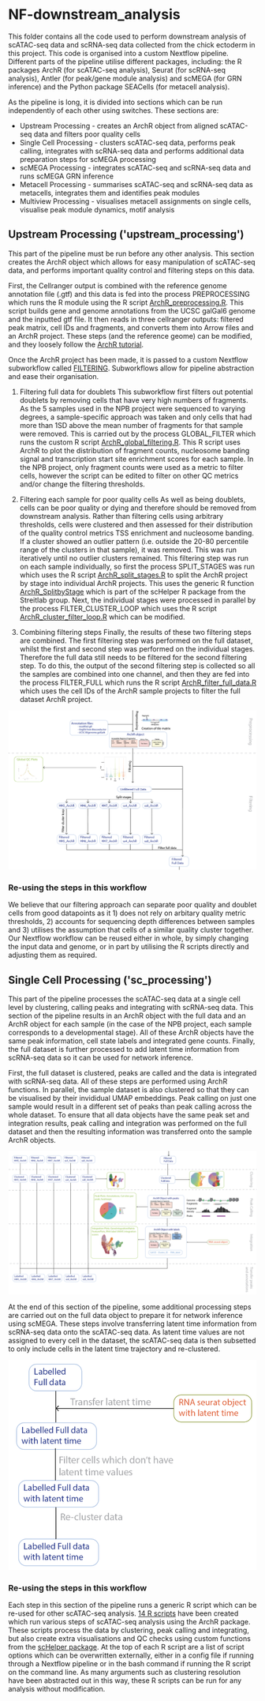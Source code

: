 # NF-downstream_analysis

This folder contains all the code used to perform downstream analysis of scATAC-seq data and scRNA-seq data collected from the chick ectoderm in this project. This code is organised into a custom Nextflow pipeline. Different parts of the pipeline utilise different packages, including: the R packages ArchR (for scATAC-seq analysis), Seurat (for scRNA-seq analysis), Antler (for peak/gene module analysis) and scMEGA (for GRN inference) and the Python package SEACells (for metacell analysis). 

As the pipeline is long, it is divided into sections which can be run independently of each other using switches. These sections are:

* Upstream Processing - creates an ArchR object from aligned scATAC-seq data and filters poor quality cells
* Single Cell Processing - clusters scATAC-seq data, performs peak calling, integrates with scRNA-seq data and performs additional data preparation steps for scMEGA processing
* scMEGA Processing - integrates scATAC-seq and scRNA-seq data and runs scMEGA GRN inference
* Metacell Processing - summarises scATAC-seq and scRNA-seq data as metacells, integrates them and identifies peak modules
* Multiview Processing - visualises metacell assignments on single cells, visualise peak module dynamics, motif analysis

## Upstream Processing ('upstream_processing')
This part of the pipeline must be run before any other analysis. This section creates the ArchR object which allows for easy manipulation of scATAC-seq data, and performs important quality control and filtering steps on this data. 

First, the Cellranger output is combined with the reference genome annotation file (.gtf) and this data is fed into the process PREPROCESSING which runs the R module using the R script [ArchR_preprocessing.R](https://github.com/evaham1/atac_neural_plate_border/blob/main/NF-downstream_analysis/bin/ArchR_preprocessing/ArchR_preprocessing.R). This script builds gene and genome annotations from the UCSC galGal6 genome and the inputted gtf file. It then reads in three cellranger outputs: filtered peak matrix, cell IDs and fragments, and converts them into Arrow files and an ArchR project. These steps (and the reference geome) can be modified, and they loosely follow the [ArchR tutorial](https://www.archrproject.com/bookdown/index.html).

Once the ArchR project has been made, it is passed to a custom Nextflow subworkflow called [FILTERING](https://github.com/evaham1/atac_neural_plate_border/blob/main/NF-downstream_analysis/subworkflows/local/UPSTREAM_PROCESSING/Filtering.nf). Subworkflows allow for pipeline abstraction and ease their organisation. 

1) Filtering full data for doublets
This subworkflow first filters out potential doublets by removing cells that have very high numbers of fragments. As the 5 samples used in the NPB project were sequenced to varying degrees, a sample-specific approach was taken and only cells that had more than 1SD above the mean number of fragments for that sample were removed. This is carried out by the process GLOBAL_FILTER which runs the custom R script [ArchR_global_filtering.R](https://github.com/evaham1/atac_neural_plate_border/blob/main/NF-downstream_analysis/bin/ArchR_preprocessing/ArchR_global_filtering.R). This R script uses ArchR to plot the distribution of fragment counts, nucleosome banding signal and transcription start site enrichment scores for each sample. In the NPB project, only fragment counts were used as a metric to filter cells, however the script can be edited to filter on other QC metrics and/or change the filtering thresholds. 

2) Filtering each sample for poor quality cells
As well as being doublets, cells can be poor quality or dying and therefore should be removed from downstream analysis. Rather than filtering cells using arbitrary thresholds, cells were clustered and then assessed for their distribution of the quality control metrics TSS enrichment and nucleosome banding. If a cluster showed an outlier pattern (i.e. outside the 20-80 percentile range of the clusters in that sample), it was removed. This was run iteratively until no outlier clusters remained. This filtering step was run on each sample individually, so first the process SPLIT_STAGES was run which uses the R script [ArchR_split_stages.R](https://github.com/evaham1/atac_neural_plate_border/blob/main/NF-downstream_analysis/bin/ArchR_utilities/ArchR_split_stages.R) to split the ArchR project by stage into individual ArchR projects. This uses the generic R function [ArchR_SplitbyStage](https://github.com/alexthiery/scHelper/blob/master/R/ArchR_SplitbyStage.R) which is part of the scHelper R package from the Streitlab group. Next, the individual stages were processed in parallel by the process FILTER_CLUSTER_LOOP which uses the R script [ArchR_cluster_filter_loop.R](https://github.com/evaham1/atac_neural_plate_border/blob/main/NF-downstream_analysis/bin/ArchR_preprocessing/ArchR_cluster_filter_loop.R) which can be modified. 

3) Combining filtering steps
Finally, the results of these two filtering steps are combined. The first filtering step was performed on the full dataset, whilst the first and second step was performed on the individual stages. Therefore the full data still needs to be filtered for the second filtering step. To do this, the output of the second filtering step is collected so all the samples are combined into one channel, and then they are fed into the process FILTER_FULL which runs the R script [ArchR_filter_full_data.R](https://github.com/evaham1/atac_neural_plate_border/blob/main/NF-downstream_analysis/bin/ArchR_preprocessing/ArchR_filter_full_data.R) which uses the cell IDs of the ArchR sample projects to filter the full dataset ArchR project. 

![plot](preprocess_filtering.png)

### Re-using the steps in this workflow
We believe that our filtering approach can separate poor quality and doublet cells from good datapoints as it 1) does not rely on arbitary quality metric thresholds, 2) accounts for sequencing depth differences between samples and 3) utilises the assumption that cells of a similar quality cluster together. Our Nextflow workflow can be reused either in whole, by simply changing the input data and genome, or in part by utilising the R scripts directly and adjusting them as required. 

## Single Cell Processing ('sc_processing')
This part of the pipeline processes the scATAC-seq data at a single cell level by clustering, calling peaks and integrating with scRNA-seq data. This section of the pipeline results in an ArchR object with the full data and an ArchR object for each sample (in the case of the NPB project, each sample corresponds to a developmental stage). All of these ArchR objects have the same peak information, cell state labels and integrated gene counts. Finally, the full dataset is further processed to add latent time information from scRNA-seq data so it can be used for network inference. 

First, the full dataset is clustered, peaks are called and the data is integrated with scRNA-seq data. All of these steps are performed using ArchR functions. In parallel, the sample dataset is also clustered so that they can be visualised by their invididual UMAP embeddings. Peak calling on just one sample would result in a different set of peaks than peak calling across the whole dataset. To ensure that all data objects have the same peak set and integration results, peak calling and integration was performed on the full dataset and then the resulting information was transferred onto the sample ArchR objects. 

![plot](sc_processing.png)

At the end of this section of the pipeline, some additional processing steps are carried out on the full data object to prepare it for network inference using scMEGA. These steps involve transferring latent time information from scRNA-seq data onto the scATAC-seq data. As latent time values are not assigned to every cell in the dataset, the scATAC-seq data is then subsetted to only include cells in the latent time trajectory and re-clustered. 

![plot](sc_processing_fulldata.png)

### Re-using the steps in this workflow
Each step in this section of the pipeline runs a generic R script which can be re-used for other scATAC-seq analysis. [14 R scripts](https://github.com/evaham1/atac_neural_plate_border/tree/main/NF-downstream_analysis/bin/ArchR_utilities) have been created which run various steps of scATAC-seq analysis using the ArchR package. These scripts process the data by clustering, peak calling and integrating, but also create extra visualisations and QC checks using custom functions from the [scHelper package](https://github.com/alexthiery/scHelper). At the top of each R script are a list of script options which can be overwritten externally, either in a config file if running through a Nextflow pipeline or in the bash command if running the R script on the command line. As many arguments such as clustering resolution have been abstracted out in this way, these R scripts can be run for any analysis without modification. 